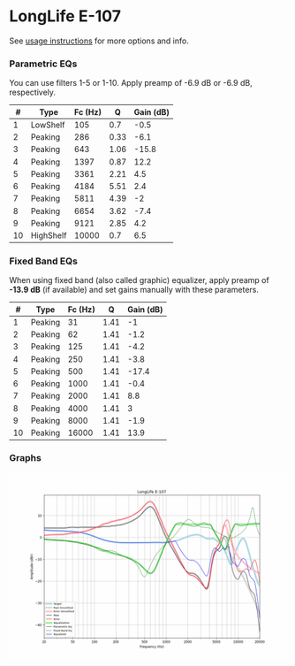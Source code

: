 # LongLife E-107
See [usage instructions](https://github.com/jaakkopasanen/AutoEq#usage) for more options and info.

### Parametric EQs
You can use filters 1-5 or 1-10. Apply preamp of -6.9 dB or -6.9 dB, respectively.

|   # | Type      |   Fc (Hz) |    Q |   Gain (dB) |
|-----|-----------|-----------|------|-------------|
|   1 | LowShelf  |       105 | 0.7  |        -0.5 |
|   2 | Peaking   |       286 | 0.33 |        -6.1 |
|   3 | Peaking   |       643 | 1.06 |       -15.8 |
|   4 | Peaking   |      1397 | 0.87 |        12.2 |
|   5 | Peaking   |      3361 | 2.21 |         4.5 |
|   6 | Peaking   |      4184 | 5.51 |         2.4 |
|   7 | Peaking   |      5811 | 4.39 |        -2   |
|   8 | Peaking   |      6654 | 3.62 |        -7.4 |
|   9 | Peaking   |      9121 | 2.85 |         4.2 |
|  10 | HighShelf |     10000 | 0.7  |         6.5 |

### Fixed Band EQs
When using fixed band (also called graphic) equalizer, apply preamp of **-13.9 dB** (if available) and set gains manually with these parameters.

|   # | Type    |   Fc (Hz) |    Q |   Gain (dB) |
|-----|---------|-----------|------|-------------|
|   1 | Peaking |        31 | 1.41 |        -1   |
|   2 | Peaking |        62 | 1.41 |        -1.2 |
|   3 | Peaking |       125 | 1.41 |        -4.2 |
|   4 | Peaking |       250 | 1.41 |        -3.8 |
|   5 | Peaking |       500 | 1.41 |       -17.4 |
|   6 | Peaking |      1000 | 1.41 |        -0.4 |
|   7 | Peaking |      2000 | 1.41 |         8.8 |
|   8 | Peaking |      4000 | 1.41 |         3   |
|   9 | Peaking |      8000 | 1.41 |        -1.9 |
|  10 | Peaking |     16000 | 1.41 |        13.9 |

### Graphs
![](./LongLife%20E-107.png)
